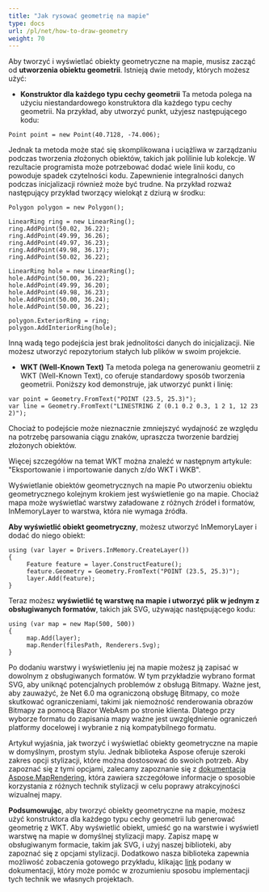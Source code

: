 ```yaml
---
title: "Jak rysować geometrię na mapie"
type: docs
url: /pl/net/how-to-draw-geometry
weight: 70
---
```


Aby tworzyć i wyświetlać obiekty geometryczne na mapie, musisz zacząć od **utworzenia obiektu geometrii**. Istnieją dwie metody, których możesz użyć:

- **Konstruktor dla każdego typu cechy geometrii**
Ta metoda polega na użyciu niestandardowego konstruktora dla każdego typu cechy geometrii. Na przykład, aby utworzyć punkt, użyjesz następującego kodu:

```
Point point = new Point(40.7128, -74.006);
```

Jednak ta metoda może stać się skomplikowana i uciążliwa w zarządzaniu podczas tworzenia złożonych obiektów, takich jak polilinie lub kolekcje. W rezultacie programista może potrzebować dodać wiele linii kodu, co powoduje spadek czytelności kodu. Zapewnienie integralności danych podczas inicjalizacji również może być trudne. Na przykład rozważ następujący przykład tworzący wielokąt z dziurą w środku:

```
Polygon polygon = new Polygon();

LinearRing ring = new LinearRing();
ring.AddPoint(50.02, 36.22);
ring.AddPoint(49.99, 36.26);
ring.AddPoint(49.97, 36.23);
ring.AddPoint(49.98, 36.17);
ring.AddPoint(50.02, 36.22);

LinearRing hole = new LinearRing();
hole.AddPoint(50.00, 36.22);
hole.AddPoint(49.99, 36.20);
hole.AddPoint(49.98, 36.23);
hole.AddPoint(50.00, 36.24);
hole.AddPoint(50.00, 36.22);

polygon.ExteriorRing = ring;
polygon.AddInteriorRing(hole);
```

Inną wadą tego podejścia jest brak jednolitości danych do inicjalizacji. Nie możesz utworzyć repozytorium stałych lub plików w swoim projekcie.

- **WKT (Well-Known Text)**
Ta metoda polega na generowaniu geometrii z WKT (Well-Known Text), co oferuje standardowy sposób tworzenia geometrii. Poniższy kod demonstruje, jak utworzyć punkt i linię:

```
var point = Geometry.FromText("POINT (23.5, 25.3)");
var line = Geometry.FromText("LINESTRING Z (0.1 0.2 0.3, 1 2 1, 12 23 2)");
```

Chociaż to podejście może nieznacznie zmniejszyć wydajność ze względu na potrzebę parsowania ciągu znaków, upraszcza tworzenie bardziej złożonych obiektów.

Więcej szczegółów na temat WKT można znaleźć w następnym artykule: "Eksportowanie i importowanie danych z/do WKT i WKB".

Wyświetlanie obiektów geometrycznych na mapie
Po utworzeniu obiektu geometrycznego kolejnym krokiem jest wyświetlenie go na mapie. Chociaż mapa może wyświetlać warstwy załadowane z różnych źródeł i formatów, InMemoryLayer to warstwa, która nie wymaga źródła.

**Aby wyświetlić obiekt geometryczny**, możesz utworzyć InMemoryLayer i dodać do niego obiekt:

```
using (var layer = Drivers.InMemory.CreateLayer())
{
     Feature feature = layer.ConstructFeature();
     feature.Geometry = Geometry.FromText("POINT (23.5, 25.3)");
     layer.Add(feature);
}
```

Teraz możesz **wyświetlić tę warstwę na mapie i utworzyć plik w jednym z obsługiwanych formatów**, takich jak SVG, używając następującego kodu:

```
using (var map = new Map(500, 500))
{
     map.Add(layer);
     map.Render(filesPath, Renderers.Svg);
}
```

Po dodaniu warstwy i wyświetleniu jej na mapie możesz ją zapisać w dowolnym z obsługiwanych formatów. W tym przykładzie wybrano format SVG, aby uniknąć potencjalnych problemów z obsługą Bitmapy. Ważne jest, aby zauważyć, że Net 6.0 ma ograniczoną obsługę Bitmapy, co może skutkować ograniczeniami, takimi jak niemożność renderowania obrazów Bitmapy za pomocą Blazor WebAsm po stronie klienta. Dlatego przy wyborze formatu do zapisania mapy ważne jest uwzględnienie ograniczeń platformy docelowej i wybranie z nią kompatybilnego formatu.

Artykuł wyjaśnia, jak tworzyć i wyświetlać obiekty geometryczne na mapie w domyślnym, prostym stylu. Jednak biblioteka Aspose oferuje szeroki zakres opcji stylizacji, które można dostosować do swoich potrzeb. Aby zapoznać się z tymi opcjami, zalecamy zapoznanie się z [dokumentacją Aspose.MapRendering]( https://docs.aspose.com/gis/net/map-rendering/), która zawiera szczegółowe informacje o sposobie korzystania z różnych technik stylizacji w celu poprawy atrakcyjności wizualnej mapy.

**Podsumowując**, aby tworzyć obiekty geometryczne na mapie, możesz użyć konstruktora dla każdego typu cechy geometrii lub generować geometrię z WKT. Aby wyświetlić obiekt, umieść go na warstwie i wyświetl warstwę na mapie w domyślnej stylizacji mapy. Zapisz mapę w obsługiwanym formacie, takim jak SVG, i użyj naszej biblioteki, aby zapoznać się z opcjami stylizacji. Dodatkowo nasza biblioteka zapewnia możliwość zobaczenia gotowego przykładu, klikając [link]( https://github.com/aspose-gis/Aspose.GIS-for-.NET/tree/master/Showcases/Geo.Geometry.Viewer) podany w dokumentacji, który może pomóc w zrozumieniu sposobu implementacji tych technik we własnych projektach.
